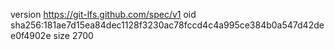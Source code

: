 version https://git-lfs.github.com/spec/v1
oid sha256:181ae7d15ea84dec1128f3230ac78fccd4c4a995ce384b0a547d42dee0f4902e
size 2700
